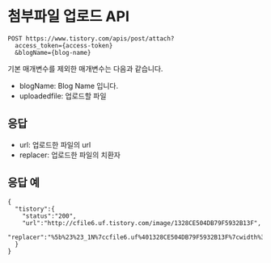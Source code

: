 # 첨부파일 업로드 API

```
POST https://www.tistory.com/apis/post/attach?
  access_token={access-token}
  &blogName={blog-name}
```

기본 매개변수를 제외한 매개변수는 다음과 같습니다.

- blogName: Blog Name 입니다.
- uploadedfile: 업로드할 파일

## 응답

- url: 업로드한 파일의 url
- replacer: 업로드한 파일의 치환자

## 응답 예

```
{
  "tistory":{
    "status":"200",
    "url":"http://cfile6.uf.tistory.com/image/1328CE504DB79F5932B13F",
    "replacer":"%5b%23%23_1N%7ccfile6.uf%401328CE504DB79F5932B13F%7cwidth%3d\"500\"+height%3d\"300\"%7c_%23%23%5d"
  }
}
```
